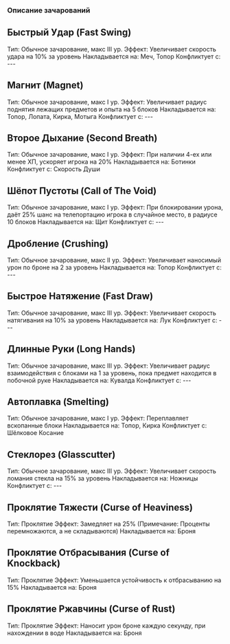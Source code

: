 ### Описание зачарований
## Быстрый Удар (Fast Swing)
Тип: Обычное зачарование, макс III ур. 
Эффект: Увеличивает скорость удара на 10% за уровень
Накладывается на: Меч, Топор
Конфликтует с: ---
## Магнит (Magnet)
Тип: Обычное зачарование, макс I ур. 
Эффект: Увеличивает радиус поднятия лежащих предметов и опыта на 5 блоков
Накладывается на: Топор, Лопата, Кирка, Мотыга
Конфликтует с: ---
## Второе Дыхание (Second Breath)
Тип: Обычное зачарование, макс I ур. 
Эффект: При наличии 4-ех или менее ХП, ускоряет игрока на 20%
Накладывается на: Ботинки
Конфликтует с: Скорость Души
## Шёпот Пустоты (Call of The Void)
Тип: Обычное зачарование, макс I ур. 
Эффект: При блокировании урона, даёт 25% шанс на телепортацию игрока в случайное место, в радиусе 10 блоков
Накладывается на: Щит
Конфликтует с: ---
## Дробление (Crushing)
Тип: Обычное зачарование, макс II ур. 
Эффект: Увеличивает наносимый урон по броне на 2 за уровень
Накладывается на: Топор
Конфликтует с: ---
## Быстрое Натяжение (Fast Draw)
Тип: Обычное зачарование, макс III ур. 
Эффект: Увеличивает скорость натягивания на 10% за уровень
Накладывается на: Лук
Конфликтует с: ---
## Длинные Руки (Long Hands)
Тип: Обычное зачарование, макс III ур. 
Эффект: Увеличивает радиус взаимодействия с блоками на 1 за уровень, пока предмет находится в побочной руке
Накладывается на: Кувалда
Конфликтует с: ---
## Автоплавка (Smelting)
Тип: Обычное зачарование, макс I ур. 
Эффект: Переплавляет вскопанные блоки
Накладывается на: Топор, Кирка
Конфликтует с: Шёлковое Косание
## Стеклорез (Glasscutter)
Тип: Обычное зачарование, макс III ур. 
Эффект: Увеличивает скорость ломания стекла на 15% за уровень
Накладывается на: Ножницы
Конфликтует с: ---
## Проклятие Тяжести (Curse of Heaviness)
Тип: Проклятие
Эффект: Замедляет на 25% (Примечание: Проценты перемножаются, а не складываются)
Накладывается на: Броня
## Проклятие Отбрасывания (Curse of Knockback)
Тип: Проклятие
Эффект: Уменьшается устойчивость к отбрасыванию на 15%
Накладывается на: Броня
## Проклятие Ржавчины (Curse of Rust)
Тип: Проклятие
Эффект: Наносит урон броне каждую секунду, при нахождении в воде
Накладывается на: Броня

